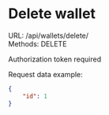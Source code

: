 # Delete wallet

URL: /api/wallets/delete/\
Methods: DELETE

Authorization token required

Request data example:
```json
{
    "id": 1
}
```
